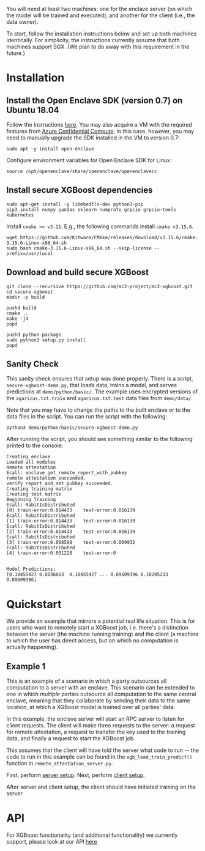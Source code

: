 
You will need at least two machines: one for the enclave server (on which the model will be trained and executed), and another for the client (i.e., the data owner).

To start, follow the installation instructions below and set up both machines identically. For simplicity, the instructions currently assume that both machines support SGX. (We plan to do away with this requirement in the future.)

# Installation

## Install the Open Enclave SDK (version 0.7) on Ubuntu 18.04
Follow the instructions [here](https://github.com/openenclave/openenclave/blob/master/docs/GettingStartedDocs/install_oe_sdk-Ubuntu_18.04.md).
You may also acquire a VM with the required features from [Azure Confidential Compute](https://azure.microsoft.com/en-us/solutions/confidential-compute/); in this case, however, you may need to manually upgrade the SDK installed in the VM to version 0.7:
```
sudo apt -y install open-enclave
```

Configure environment variables for Open Enclave SDK for Linux:
```
source /opt/openenclave/share/openenclave/openenclaverc
```

## Install secure XGBoost dependencies
```
sudo apt-get install -y libmbedtls-dev python3-pip
pip3 install numpy pandas sklearn numproto grpcio grpcio-tools kubernetes
```
Install ```cmake >= v3.11```. E.g., the following commands install ```cmake v3.15.6```.
```
wget https://github.com/Kitware/CMake/releases/download/v3.15.6/cmake-3.15.6-Linux-x86_64.sh
sudo bash cmake-3.15.6-Linux-x86_64.sh --skip-license --prefix=/usr/local
```

## Download and build secure XGBoost
```
git clone --recursive https://github.com/mc2-project/mc2-xgboost.git
cd secure-xgboost
mkdir -p build 

pushd build
cmake ..
make -j4
popd

pushd python-package
sudo python3 setup.py install
popd
```

## Sanity Check
This sanity check ensures that setup was done properly. There is a script, `secure-xgboost-demo.py`, that loads data, trains a model, and serves predictions at `demo/python/basic/`. The example uses encrypted versions of the `agaricus.txt.train` and `agaricus.txt.test` data files from `demo/data/`. 

Note that you may have to change the paths to the built enclave or to the data files in the script. You can run the script with the following:
```
python3 demo/python/basic/secure-xgboost-demo.py
```
After running the script, you should see something similar to the following printed to the console:
```
Creating enclave
Loaded all modules
Remote attestation
Ecall: enclave_get_remote_report_with_pubkey
remote attestation succeeded.
verify_report_and_set_pubkey succeeded.
Creating training matrix
Creating test matrix
Beginning Training
Ecall: RabitIsDistributed
[0]	train-error:0.014433	test-error:0.016139
Ecall: RabitIsDistributed
[1]	train-error:0.014433	test-error:0.016139
Ecall: RabitIsDistributed
[2]	train-error:0.014433	test-error:0.016139
Ecall: RabitIsDistributed
[3]	train-error:0.008598	test-error:0.009932
Ecall: RabitIsDistributed
[4]	train-error:0.001228	test-error:0


Model Predictions:
[0.10455427 0.8036663  0.10455427 ... 0.89609396 0.10285233 0.89609396]
```

# Quickstart
We provide an example that mirrors a potential real life situation. This is for users who want to remotely start a XGBoost job, i.e. there's a distinction between the server (the machine running training) and the client (a machine to which the user has direct access, but on which no computation is actually happening).


## Example 1
This is an example of a scenario in which a party outsources all computation to a server with an enclave. This scenario can be extended to one in which *multiple* parties outsource all computation to the same central enclave, meaning that they collaborate by sending their data to the same location, at which a XGBoost model is trained over all parties' data.

In this example, the enclave server will start an RPC server to listen for client requests. The client will make three requests to the server: a request for remote attestation, a request to transfer the key used to the training data, and finally a request to start the XGBoost job.

This assumes that the client will have told the server what code to run -- the code to run in this example can be found in the `xgb_load_train_predict()` function in `remote_attestation_server.py`. 

First, perform [server setup](demo/python/remote-control/server/).
Next, perform [client setup](demo/python/remote-control/client/).

After server and client setup, the client should have initiated training on the server. 


# API
For XGBoost functionality (and additional functionality) we currently support, please look at our API [here](API.md)
